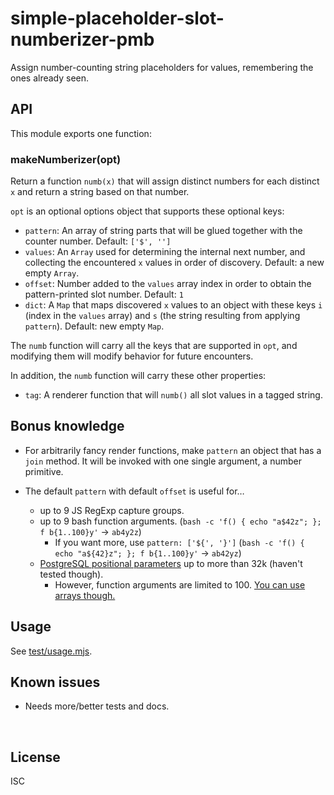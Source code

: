 ﻿
<!--#echo json="package.json" key="name" underline="=" -->
simple-placeholder-slot-numberizer-pmb
======================================
<!--/#echo -->

<!--#echo json="package.json" key="description" -->
Assign number-counting string placeholders for values, remembering the ones
already seen.
<!--/#echo -->



API
---

This module exports one function:

### makeNumberizer(opt)

Return a function `numb(x)` that will assign distinct numbers for each
distinct `x` and return a string based on that number.

`opt` is an optional options object that supports these optional keys:

* `pattern`:
  An array of string parts that will be glued together with the counter number.
  Default: `['$', '']`
* `values`:
  An `Array` used for determining the internal next number,
  and collecting the encountered `x` values in order of discovery.
  Default: a new empty `Array`.
* `offset`:
  Number added to the `values` array index in order to obtain the
  pattern-printed slot number.
  Default: `1`
* `dict`:
  A `Map` that maps discovered `x` values to an object with these keys
  `i` (index in the `values` array)
  and `s` (the string resulting from applying `pattern`).
  Default: new empty `Map`.


The `numb` function will carry all the keys that are supported in `opt`,
and modifying them will modify behavior for future encounters.

In addition, the `numb` function will carry these other properties:

* `tag`:
  A renderer function that will `numb()` all slot values in a tagged string.



Bonus knowledge
---------------

* For arbitrarily fancy render functions, make `pattern` an object that has
  a `join` method. It will be invoked with one single argument,
  a number primitive.
* The default `pattern` with default `offset` is useful for…
  * up to 9 JS RegExp capture groups.
  * up to 9 bash function arguments.
    (`bash -c 'f() { echo "a$42z"; }; f b{1..100}y'` &rarr; `ab4y2z`)
    * If you want more, use `pattern: ['${', '}']`
      (`bash -c 'f() { echo "a${42}z"; }; f b{1..100}y'` &rarr; `ab42yz`)
  * [PostgreSQL positional parameters][pgposparam] up to more than 32k
    (haven't tested though).
    * However, function arguments are limited to 100.
      [You can use arrays though.][pgfunc100]


  [pgposparam]: https://www.postgresql.org/docs/current/sql-expressions.html#SQL-EXPRESSIONS-PARAMETERS-POSITIONAL
  [pgfunc100]: https://stackoverflow.com/questions/17421265/



Usage
-----

See [test/usage.mjs](test/usage.mjs).



<!--#toc stop="scan" -->



Known issues
------------

* Needs more/better tests and docs.




&nbsp;


License
-------
<!--#echo json="package.json" key=".license" -->
ISC
<!--/#echo -->
